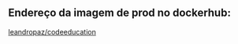 ## Endereço da imagem de prod no dockerhub:
[leandropaz/codeeducation](https://hub.docker.com/repository/docker/leandropaz/codeeducation)